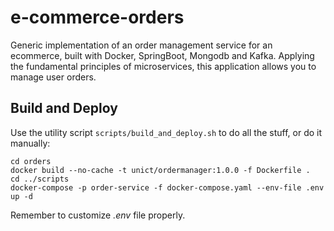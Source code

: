 # e-commerce-orders
Generic implementation of an order management service for an ecommerce, built with Docker, SpringBoot, Mongodb and Kafka.
Applying the fundamental principles of microservices, this application allows you to manage user orders.

## Build and Deploy
Use the utility script `scripts/build_and_deploy.sh` to do all the stuff, or do it manually:
```
cd orders
docker build --no-cache -t unict/ordermanager:1.0.0 -f Dockerfile .
cd ../scripts
docker-compose -p order-service -f docker-compose.yaml --env-file .env up -d
```
Remember to customize _.env_ file properly.
